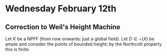 # Wednesday February 12th

## Correction to Weil's Height Machine

Let $K$ be a NPFF (from now onwards: just a global field). 
Let $D\in \div(X)$ be ample and consider the points of bounded height; by the Northcott property this is finite.
